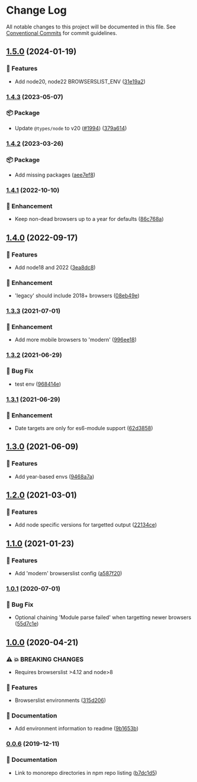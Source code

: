 # Change Log

All notable changes to this project will be documented in this file.
See [Conventional Commits](https://conventionalcommits.org) for commit guidelines.

## [1.5.0](https://github.com/ntucker/anansi/compare/@anansi/browserslist-config@1.4.3...@anansi/browserslist-config@1.5.0) (2024-01-19)

### 🚀 Features

* Add node20, node22 BROWSERSLIST_ENV ([31e19a2](https://github.com/ntucker/anansi/commit/31e19a294023673f88ce88ec4435aaceb9fca95b))

### [1.4.3](https://github.com/ntucker/anansi/compare/@anansi/browserslist-config@1.4.2...@anansi/browserslist-config@1.4.3) (2023-05-07)

### 📦 Package

* Update `@types/node` to v20 ([#1994](https://github.com/ntucker/anansi/issues/1994)) ([379a614](https://github.com/ntucker/anansi/commit/379a61487a585c9618c80a6d436e581931040c7f))

### [1.4.2](https://github.com/ntucker/anansi/compare/@anansi/browserslist-config@1.4.1...@anansi/browserslist-config@1.4.2) (2023-03-26)

### 📦 Package

* Add missing packages ([aee7ef8](https://github.com/ntucker/anansi/commit/aee7ef83a19e352ff7ee03cd89914810ebf1ed6f))

### [1.4.1](https://github.com/ntucker/anansi/compare/@anansi/browserslist-config@1.4.0...@anansi/browserslist-config@1.4.1) (2022-10-10)

### 💅 Enhancement

* Keep non-dead browsers up to a year for defaults ([86c768a](https://github.com/ntucker/anansi/commit/86c768a18cdcc05c56f9608045966cf69e305384))

## [1.4.0](https://github.com/ntucker/anansi/compare/@anansi/browserslist-config@1.3.3...@anansi/browserslist-config@1.4.0) (2022-09-17)

### 🚀 Features

* Add node18 and 2022 ([3ea8dc8](https://github.com/ntucker/anansi/commit/3ea8dc8ab4c5317b66118defd5615d14e0209e6c))

### 💅 Enhancement

* 'legacy' should include 2018+ browsers ([08eb49e](https://github.com/ntucker/anansi/commit/08eb49ee6eb9dad074cb327936517031747b85cd))

### [1.3.3](https://github.com/ntucker/anansi/compare/@anansi/browserslist-config@1.3.2...@anansi/browserslist-config@1.3.3) (2021-07-01)

### 💅 Enhancement

* Add more mobile browsers to 'modern' ([996ee18](https://github.com/ntucker/anansi/commit/996ee1827405779cc7a58b7cd99da621731fe589))

### [1.3.2](https://github.com/ntucker/anansi/compare/@anansi/browserslist-config@1.3.1...@anansi/browserslist-config@1.3.2) (2021-06-29)

### 🐛 Bug Fix

* test env ([968414e](https://github.com/ntucker/anansi/commit/968414e907b01af13437196de60388b94ba373a6))

### [1.3.1](https://github.com/ntucker/anansi/compare/@anansi/browserslist-config@1.3.0...@anansi/browserslist-config@1.3.1) (2021-06-29)

### 💅 Enhancement

* Date targets are only for es6-module support ([62d3858](https://github.com/ntucker/anansi/commit/62d385857c513b82d4024de7518a322c1ec95ddd))

## [1.3.0](https://github.com/ntucker/anansi/compare/@anansi/browserslist-config@1.2.0...@anansi/browserslist-config@1.3.0) (2021-06-09)

### 🚀 Features

* Add year-based envs ([9468a7a](https://github.com/ntucker/anansi/commit/9468a7a9ab93e47794c8abdf14c42bdde9cf8d78))

## [1.2.0](https://github.com/ntucker/anansi/compare/@anansi/browserslist-config@1.1.0...@anansi/browserslist-config@1.2.0) (2021-03-01)

### 🚀 Features

* Add node specific versions for targetted output ([22134ce](https://github.com/ntucker/anansi/commit/22134ce38c80fcbb6b4009fe0dff0b0e90ecc275))

## [1.1.0](https://github.com/ntucker/anansi/compare/@anansi/browserslist-config@1.0.1...@anansi/browserslist-config@1.1.0) (2021-01-23)

### 🚀 Features

* Add 'modern' browserslist config ([a587f20](https://github.com/ntucker/anansi/commit/a587f207286d4d90a6abf630f62e2c1337f391c6))

### [1.0.1](https://github.com/ntucker/anansi/compare/@anansi/browserslist-config@1.0.0...@anansi/browserslist-config@1.0.1) (2020-07-01)

### 🐛 Bug Fix

* Optional chaining 'Module parse failed' when targetting newer browsers ([55d7c1e](https://github.com/ntucker/anansi/commit/55d7c1e5ba3ab9d8e22567790173ca868b9536ef))

## [1.0.0](https://github.com/ntucker/anansi/compare/@anansi/browserslist-config@0.0.6...@anansi/browserslist-config@1.0.0) (2020-04-21)

### ⚠ 💥 BREAKING CHANGES

* Requires browserslist >4.12 and node>8

### 🚀 Features

* Browserslist environments ([315d206](https://github.com/ntucker/anansi/commit/315d206ace5ae316129d687a4868c096fa41be0f))

### 📝 Documentation

* Add environment information to readme ([9b1653b](https://github.com/ntucker/anansi/commit/9b1653b03e10b12b4c87475d341a60b86ae1a9a4))

### [0.0.6](https://github.com/ntucker/anansi/compare/@anansi/browserslist-config@0.0.5...@anansi/browserslist-config@0.0.6) (2019-12-11)

### 📝 Documentation

* Link to monorepo directories in npm repo listing ([b7dc1d5](https://github.com/ntucker/anansi/commit/b7dc1d5b1a6f3b163c9d155e3847c8d079f6b4cf))
